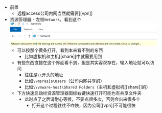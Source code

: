 - 前置
  - 远程access公司内网当然就需要[[vpn]]
- 资源管理器 - 左侧`Network`，看到这个![](share-files.png)
  - 可以按那个黄条打开，看到本来看不到的东西
    - 比如虚拟机和主机[[share]]中就需要用到
  - 有些东西直接在这个界面看不到，但是其实客观存在，输入地址就可以访问
    - 往往是`\\`开头的地址
    - 比如`\\msrasia\Users`（公司内网共享的）
    - 比如`\\vmware-host\Shared Folders`（主机和虚拟机[[share]]的）
  - 下方快速启动栏资源管理器图标右键快速打开可能也有共享文件夹
    - 此时点了之后请耐心等候，不要点很多次，否则会出来很多个
      - 打开这个过程往往不咋快，因为公司[[vpn]]不可能很快